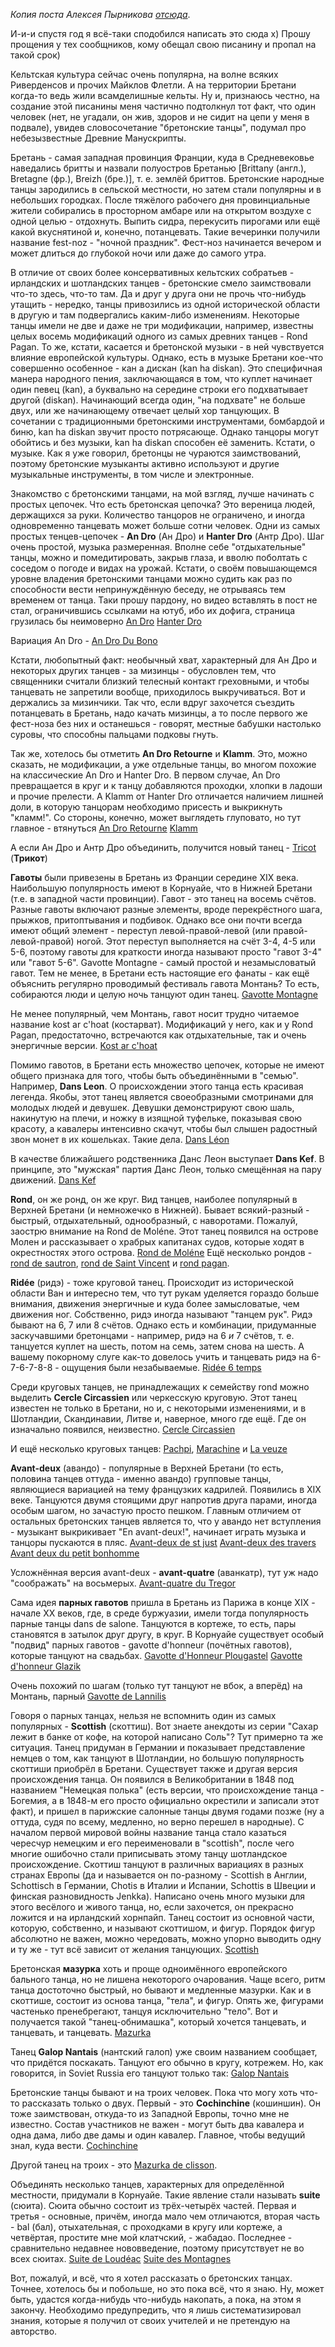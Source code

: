 _Копия поста Алексея Пырникова [отсюда](http://celtic-community.diary.ru/p193203999.htm?oam#more1)_.

И-и-и спустя год я всё-таки сподобился написать это сюда х) Прошу прощения у тех сообщников, кому обещал свою писанину и пропал на такой срок)

Кельтская культура сейчас очень популярна, на волне всяких Риверденсов и прочих Майклов Флетли. А на территории Бретани когда-то ведь жили всамделишные кельты. Ну и, признаюсь честно, на создание этой писанины меня частично подтолкнул тот факт, что один человек (нет, не угадали, он жив, здоров и не сидит на цепи у меня в подвале), увидев словосочетание "бретонские танцы", подумал про небезызвестные Древние Манускрипты.

Бретань - самая западная провинция Франции, куда в Средневековье наведались бритты и назвали полуостров Бретанью [Brittany (англ.), Bretagne (фр.), Breizh (бре.)], т. е. землёй бриттов. Бретонские народные танцы зародились в сельской местности, но затем стали популярны и в небольших городках. После тяжёлого рабочего дня провинциальные жители собирались в просторном амбаре или на открытом воздухе с одной целью - отдохнуть. Выпить сидра, перекусить пирогами или ещё какой вкуснятиной и, конечно, потанцевать. Такие вечеринки получили название fest-noz - "ночной праздник". Фест-ноз начинается вечером и может длиться до глубокой ночи или даже до самого утра.

В отличие от своих более консервативных кельтских собратьев - ирландских и шотландских танцев - бретонские смело заимствовали что-то здесь, что-то там. Да и друг у друга они не прочь что-нибудь утащить - нередко, танцы привозились из одной исторической области в другую и там подвергались каким-либо изменениям. Некоторые танцы имели не две и даже не три модификации, например, известны целых восемь модификаций одного из самых древних танцев - Rond Pagan. То же, кстати, касается и бретонской музыки - в ней чувствуется влияние европейской культуры. Однако, есть в музыке Бретани кое-что совершенно особенное - кан а дискан (kan ha diskan). Это специфичная манера народного пения, заключающаяся в том, что куплет начинает один певец (kan), а буквально на середине строки его подхватывает другой (diskan). Начинающий всегда один, "на подхвате" не больше двух, или же начинающему отвечает целый хор танцующих. В сочетании с традиционными бретонскими инструментами, бомбардой и биню, kan ha diskan звучит просто потрясающе. Однако танцоры могут обойтись и без музыки, kan ha diskan способен её заменить. Кстати, о музыке. Как я уже говорил, бретонцы не чураются заимствований, поэтому бретонские музыканты активно используют и другие музыкальные инструменты, в том числе и электронные.

Знакомство с бретонскими танцами, на мой взгляд, лучше начинать с простых цепочек. Что есть бретонская цепочка? Это вереница людей, держащихся за руки. Количество танцоров не ограничено, и иногда одновременно танцевать может больше сотни человек. Одни из самых простых тенцев-цепочек - **An Dro** (Ан Дро) и **Hanter Dro** (Антр Дро). Шаг очень простой, музыка размеренная. Вполне себе "отдыхательные" танцы, можно и помедитировать, закрыв глаза, и вволю поболтать с соседом о погоде и видах на урожай. Кстати, о своём повышающемся уровне владения бретонскими танцами можно судить как раз по способности вести непринуждённую беседу, не отрываясь тем временем от танца. Таки прошу пардону, но видео вставлять в пост не стал, ограничившись ссылками на ютуб, ибо их дофига, страница грузилась бы неимоверно
[An Dro](http://www.youtube.com/watch?v=p_i027FhnyA)
[Hanter Dro](http://www.youtube.com/watch?v=aKbvkesdPio)

Вариация An Dro - [An Dro Du Bono](http://www.youtube.com/watch?v=n3lqN2klRJU)

Кстати, любопытный факт: необычный хват, характерный для Ан Дро и некоторых других танцев - за мизинцы - обусловлен тем, что священники считали близкий телесный контакт греховными, и чтобы танцевать не запретили вообще, приходилось выкручиваться. Вот и держались за мизинчики. Так что, если вдруг захочется съездить потанцевать в Бретань, надо качать мизинцы, а то после первого же фест-ноза без них и останешься - говорят, местные бабушки настолько суровы, что способны пальцами подковы гнуть. 

Так же, хотелось бы отметить **An Dro Retourne** и **Klamm**. Это, можно сказать, не модификации, а уже отдельные танцы, во многом похожие на классические An Dro и Hanter Dro. В первом случае, An Dro превращается в круг и к танцу добавляются проходки, хлопки в ладоши и прочие прелести. А Klamm от Hanter Dro отличается наличием лишней доли, в которую танцорам необходимо присесть и выкрикнуть "кламм!". Со стороны, конечно, может выглядеть глуповато, но тут главное - втянуться 
[An Dro Retourne](http://www.youtube.com/watch?v=EUHjpInr1nA)
[Klamm](http://www.youtube.com/watch?feature=player_embedded&amp;v=OoZ_6RKfwDU)

А если Ан Дро и Антр Дро объединить, получится новый танец - [Tricot](http://www.youtube.com/watch?v=gCV_OY0VoR0) (**Трикот**)

**Гавоты** были привезены в Бретань из Франции середине XIX века. Наибольшую популярность имеют в Корнуайе, что в Нижней Бретани (т.е. в западной части провинции). Гавот - это танец на восемь счётов. Разные гавоты включают разные элементы, вроде перекрёстного шага, прыжков, притоптывания и подбивок. Однако все они почти всегда имеют общий элемент - переступ левой-правой-левой (или правой-левой-правой) ногой. Этот переступ выполняется на счёт 3-4, 4-5 или 5-6, поэтому гавоты для краткости иногда называют просто "гавот 3-4" или "гавот 5-6". Gavotte Montagne - самый простой и незамысловатый гавот. Тем не менее, в Бретани есть настоящие его фанаты - как ещё объяснить регулярно проводимый фестиваль гавота Монтань? То есть, собираются люди и целую ночь танцуют один танец.
[Gavotte Montagne](http://www.youtube.com/watch?v=TlVsa0uYI4o)

Не менее популярный, чем Монтань, гавот носит трудно читаемое название kost ar c'hoat (костарват). Модификаций у него, как и у Rond Pagan, предостаточно, встречаются как отдыхательные, так и очень энергичные версии.
[Kost ar c'hoat](http://www.youtube.com/watch?v=-ebfQ21MMN4)

Помимо гавотов, в Бретани есть множество цепочек, которые не имеют общего признака для того, чтобы быть объединёнными в "семью". Например, **Dans Leon**. О происхождении этого танца есть красивая легенда. Якобы, этот танец является своеобразными смотринами для молодых людей и девушек. Девушки демонстрируют свою шаль, накинутую на плечи, и ножку в изящной туфельке, показывая свою красоту, а кавалеры интенсивно скачут, чтобы был слышен радостный звон монет в их кошельках. Такие дела.
[Dans Léon](http://www.youtube.com/watch?v=gX8dDu6eERI)

В качестве ближайшего родственника Данс Леон выступает **Dans Kef**. В принципе, это "мужская" партия Данс Леон, только смещённая на пару движений.
[Dans Kef](http://www.youtube.com/watch?v=KDNbGXVl8eI)

**Rond**, он же ронд, он же круг. Вид танцев, наиболее популярный в Верхней Бретани (и немножечко в Нижней). Бывает всякий-разный - быстрый, отдыхательный, однообразный, с наворотами. Пожалуй, заострю внимание на Rond de Moléne. Этот танец появился на острове Молен и рассказывает о храбрых капитанах судов, которые ходят в окрестностях этого острова.
[Rond de Moléne](https://www.youtube.com/watch?v=0HHazVfVOjU)
Ещё несколько рондов - [rond de sautron](http://www.youtube.com/watch?v=tYZg48inaZM), [rond de Saint Vincent](http://www.youtube.com/watch?v=wpk0v_JNy9E) и [rond pagan](http://www.youtube.com/watch?v=dHDKuYOnSMk).

**Ridée** (ридэ) - тоже круговой танец. Происходит из исторической области Ван и интересно тем, что тут рукам уделяется гораздо больше внимания, движения энергичные и куда более замысловатые, чем движения ног. Собственно, ридэ иногда называют "танцем рук". Ридэ бывают на 6, 7 или 8 счётов. Однако есть и комбинации, придуманные заскучавшими бретонцами - например, ридэ на 6 _и_ 7 счётов, т. е. танцуется куплет на шесть, потом на семь, затем снова на шесть. А вашему покорному слуге как-то довелось учить и танцевать ридэ на 6-7-6-7-8-8 - ощущения были незабываемые.
[Ridée 6 temps](https://www.youtube.com/watch?v=VgX1yO5-ahw)

Среди круговых танцев, не принадлежащих к семейству rond можно выделить **Cercle Circassien** или черкесскую круговую. Этот танец известен не только в Бретани, но и, с некоторыми изменениями, и в Шотландии, Скандинавии, Литве и, наверное, много где ещё. Где он изначально появился, неизвестно.
[Cercle Circassien](http://www.youtube.com/watch?v=wA602M7bnRA)

И ещё несколько круговых танцев: [Pachpi](http://www.youtube.com/watch?v=5lN1qqqjBus), [Marachine](http://www.youtube.com/watch?v=CPp-ZnalSao) и [La veuze](http://www.youtube.com/watch?v=w9WhHwAog38)

**Avant-deux** (авандо) - популярные в Верхней Бретани (то есть, половина танцев оттуда - именно авандо) групповые танцы, являющиеся вариацией на тему французких кадрилей. Появились в XIX веке. Танцуются двумя стоящими друг напротив друга парами, иногда особым шагом, но зачастую просто пешком. Главным отличием от остальных бретонских танцев является то, что у авандо нет вступления - музыкант выкрикивает "En avant-deux!", начинает играть музыка и танцоры пускаются в пляс.
[Avant-deux de st just](http://www.youtube.com/watch?v=FrTHmqG2t_M)
[Avant-deux des travers](http://www.youtube.com/watch?v=resm0O5XWjI)
[Avant deux du petit bonhomme](http://www.youtube.com/watch?v=QFm-jsRocjQ)

Усложнённая версия avant-deux - **avant-quatre** (аванкатр), тут уж надо "соображать" на восьмерых.
[Avant-quatre du Tregor](http://www.youtube.com/watch?v=H5DNoZ2F3jw)

Сама идея **парных гавотов** пришла в Бретань из Парижа в конце XIX - начале XX веков, где, в среде буржуазии, имели тогда популярность парные танцы dans de salone. Танцуются в кортеже, то есть, пары становятся в затылок друг другу, в круг. В Корнуайе существует особый "подвид" парных гавотов - gavotte d'honneur (почётных гавотов), которые танцуют на свадьбах.
[Gavotte d'Honneur Plougastel](http://www.youtube.com/watch?v=dNZ3aMWGKxM)
[Gavotte d'honneur Glazik](http://www.youtube.com/watch?v=UG_cojAdxac)

Очень похожий по шагам (только тут танцуют не вбок, а вперёд) на Монтань, парный [Gavotte de Lannilis](http://www.youtube.com/watch?v=AUtY3Mwhuhc)

Говоря о парных танцах, нельзя не вспомнить один из самых популярных - **Scottish** (скоттиш). Вот знаете анекдоты из серии "Сахар лежит в банке от кофе, на которой написано Соль"? Тут примерно та же ситуация. Танец придуман в Германии и показывает представление немцев о том, как танцуют в Шотландии, но большую популярность скоттиши приобрёл в Бретани.
Существует также и другая версия происхождения танца. Он появился в Великобритании в 1848 под названием "Немецкая полька" (есть версии, что происхождение танца - Богемия, а в 1848-м его просто официально окрестили и записали этот факт), и пришел в парижские салонные танцы двумя годами позже (ну а оттуда, судя по всему, медленно, но верно перешел в народные). С началом первой мировой войны название танца стало казаться чересчур немецким и его переименовали в "scottish", после чего многие ошибочно стали приписывать этому танцу шотландское происхождение.
Скоттиш танцуют в различных вариациях в разных странах Европы (да и называется он по-разному - Scottish в Англии, Schottisch в Германии, Chotis в Италии и Испании, Schottis в Швеции и финская разновидность Jenkka). Написано очень много музыки для этого весёлого и живого танца, но, если захочется, он прекрасно ложится и на ирландский хорнпайп. Танец состоит из основной части, которую, собственно, и называют скоттишом, и фигур. Порядок фигур абсолютно не важен, можно чередовать, можно упорно выводить одну и ту же - тут всё зависит от желания танцующих.
[Scottish](http://www.youtube.com/watch?v=D3CRWIUKy_A)

Бретонская **мазурка** хоть и проще одноимённого европейского бального танца, но не лишена некоторого очарования. Чаще всего, ритм танца достоточно быстрый, но бывают и медленные мазурки. Как и в скоттише, состоит из основа танца, "тела", и фигур. Опять же, фигурами частенько пренебрегают, танцуя исключительно "тело". Вот и получается такой "танец-обнимашка", который хочется танцевать, и танцевать, и танцевать.
[Mazurka](http://www.youtube.com/watch?v=eWSPWuNKdDY)

Танец **Galop Nantais** (нантский галоп) уже своим названием сообщает, что придётся поскакать. Танцуют его обычно в кругу, котрежем. Но, как говорится, in Soviet Russia его танцуют только так:
[Galop Nantais](http://www.youtube.com/watch?v=aQUtWD-o9NE)

Бретонские танцы бывают и на троих человек. Пока что могу хоть что-то рассказать только о двух. Первый - это **Cochinchine** (кошиншин). Он тоже заимствован, откуда-то из Западной Европы, точно мне не известно. Состав участников не важен - могут быть два кавалера и одна дама, либо две дамы и один кавалер. Главное, чтобы ведущий знал, куда вести.
[Cochinchine](http://www.youtube.com/watch?v=kojw9n_iSdM)

Другой танец на троих - это [Mazurka de clisson](http://www.youtube.com/watch?v=SxEo8GYMXuc).

Объединять несколько танцев, характерных для определённой местности, придумали в Корнуайе. Такие явление стали называть **suite** (сюита). Сюита обычно состоит из трёх-четырёх частей. Первая и третья - основные, причём, иногда мало чем отличаются, вторая часть - bal (бал), отыхательная, с проходками в кругу или кортеже, а четвёртая, простите мне мой клатчский, - жабадао. Последнее - сравнительно недавнее нововведение, поэтому присутствует не во всех сюитах.
[Suite de Loudéac](http://www.youtube.com/watch?v=yy0g4O0-qRw)
[Suite des Montagnes](http://www.youtube.com/watch?v=IkuqTvZb0qg)

Вот, пожалуй, и всё, что я хотел рассказать о бретонских танцах. Точнее, хотелось бы и побольше, но это пока всё, что я знаю. Ну, может быть, удастся когда-нибудь что-нибудь накопать, а пока, на этом я закончу. Необходимо предупредить, что я лишь систематизировал знания, которые я получил от своих учителей и не претендую на авторство.
